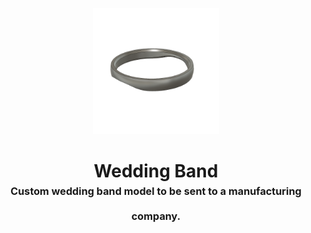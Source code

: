 <!-- 2024-05-15 -->

<p align="center">
  <img src="../../plans/wedding-band/images/wireframe.png" width="40%"/>
</p>
<h1 align="center">
  Wedding Band
  <br>
  <sup><sub><sup>Custom wedding band model to be sent to a manufacturing company.<sup></sub>
</h1>
